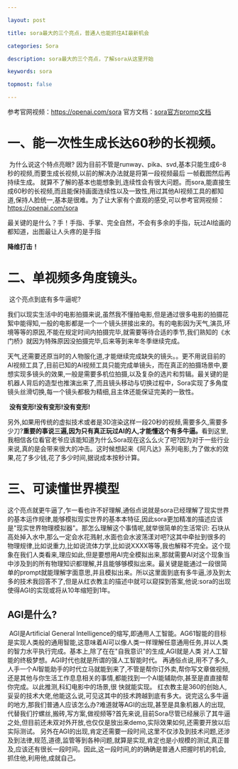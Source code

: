 ```yaml
---

layout: post

title: sora最大的三个亮点，普通人也能抓住AI最新机会

categories: Sora

description: sora最大的三个亮点，了解sora从这里开始

keywords: sora

topmost: false

---
```


参考官网视频：https://openai.com/sora
官方文档：[sora官方promp文档](https://www.chatgptzixun.com/2024/03/01/sora-prompt/)



# 一、能一次性生成长达60秒的长视频。

​	为什么说这个特点亮眼? 因为目前不管是runway、pika、svd,基本只能生成6-8秒的视频,而要生成长视频,以前的解决办法就是将第一段视频最后 一帧截图然后再持续生成。
​	就算不了解的基本也能想象到,连续性会有很大问题。而sora,能直接生成60秒的长视频,而且能保持画面连续性以及一致性,用过其他AI视频工具的都知道,保持人脸统一,基本是很难。为了让大家有个直观的感受,可以参考官网视频：https://openai.com/sora

​	最关键的是什么？手！手指、手掌、完全自然，不会有多余的手指，玩过AI绘画的都知道，出图最让人头疼的是手指	

**降维打击！**

# 二、单视频多角度镜头。

​	这个亮点到底有多牛逼呢?

​	我们以现实生活中的电影拍摄来说,虽然我不懂拍电影,但是通过很多电影的拍摄花絮中能得知,一般的电影都是一个一个镜头拼接出来的。有的电影因为天气,演员,环境等等的原因,不能在规定时间内拍摄完毕,就需要等待合适的季节,
​	我们熟知的《水门桥》就因为特殊原因没拍摄完毕,后来等到来年冬季继续完成。

​	天气,还需要还原当时的人物服化道,才能继续完成缺失的镜头。。更不用说目前的Al视频工具了,目前已知的AI视频工具只能完成单镜头，而在真正的拍摄场景中,要想实现多镜头的效果,一般是需要多机位拍摄,以及复杂的选片和剪辑。
​	最关键的是机器人背后的造型也推演出来了,而且镜头移动与切换过程中，Sora实现了多角度镜头丝滑切换,每一个镜头都极为精细,且主体还能保证完美的一致性。

​	**没有变形!没有变形!没有变形!**

​	另外,如果用传统的虚拟技术或者是3D渲染这样一段20秒的视频,需要多久,需要多少刀?
​	**重要的事说三遍,因为只有真正玩过AI的人,才能懂这个有多牛逼。**
​	看到这里,我相信各位看官老爷应该能知道为什么Sora现在这么么火了吧?因为对于一些行业来说,真的是会带来很大的冲击。
​	这时候想起来《阿凡达》系列电影,为了做水的效果,花了多少钱,花了多少时间,据说成本按秒计算。



# 三、可读懂世界模型

​	这个亮点就更牛逼了,乍一看也许不好理解,通俗点说就是sora已经理解了现实世界的基本运作规律,能够模拟现实世界的基本本特征,因此sora更加精准的描述应该是"现实世界物理模拟器"。
​	那怎么理解这个事情呢,就举很简单的生活常识:
​	石块从高处掉入水中,那么一定会水花溅射,水面也会水波荡漾对吧?这其中牵扯到很多的物理规律,比如说重力,比如说流体力学,比如说XXXX等等,我也解释不完全。
​	这个现象在我们人类看来,理应如此,但是要想用AI完全模拟出来,那就需要AI对这个现象当中涉及到的所有物理知识都理解,并且能够够模拟出来。最关键是能通过一段很简单的prompt就能理解字面意思,并且模拟出来。
​	所以这里面到底有多牛逼,涉及到太多的技术我回答不了,但是从红衣教主的描述中就可以窥探到答案,他说:sora的出现使得AGI的实现或将从10年缩短到1年。

## AGI是什么?

​	AGI是Artificial General Intelligence的缩写,即通用人工智能。AG61智能的目标是实现人类般的通用智能,这意味着Al可以像人类一样理解任意通用任务,并以人类的智力水平执行完成。基本上,除了在在"自我意识"的生成,AGI就是人类
对人工智能的终极梦想。AGI时代也就是所谓的强人工智能时代。
​	再通俗点说,用不了多久,人手一个Al智能助手的时代立马就能到来了,不管是帮你订外卖,帮你写文章做视频,还是其他与你生活工作息息相关的事情,都能找到一个AI能辅助你,甚至是直直接帮你完成。以此推测,科幻电影中的场景,很
快就能实现。
​	红衣教主是360的创始人,妥妥的技术大佬,他能这么说,可见这其中的技术跨越到底有多大。说完这么多牛逼的地方,那我们普通人应该怎么办?
​	难道就等AGI的出现,甚至是具象机器人的出现,代替我们拧螺丝,搬砖,写方案,做视频等?
​	首先来说,目前Sora尽管已经展示了其牛逼之处,但目前还未双对外开放,也仅仅是放出来demo,实际效果如何,还需要开放以后实际测试。
另外在AGI的出现,肯定还需要一段时间,这里不仅涉及到技术问题,还涉及到法律,规范,道德,监管等到各种问题,就算是实现,肯定也是小规模的测试,真正普及,应该还有很长一段时间。
​	因此,这一段时间,的的确确是普通人把握时机的机会,抓住他,利用他,成就自己。
